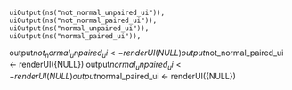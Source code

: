     uiOutput(ns("not_normal_unpaired_ui")),
    uiOutput(ns("not_normal_paired_ui")),
    uiOutput(ns("normal_unpaired_ui")),
    uiOutput(ns("normal_paired_ui")),

output$not_normal_unpaired_ui <- renderUI({NULL})
output$not_normal_paired_ui <- renderUI({NULL})
output$normal_unpaired_ui <- renderUI({NULL})
output$normal_paired_ui <- renderUI({NULL})